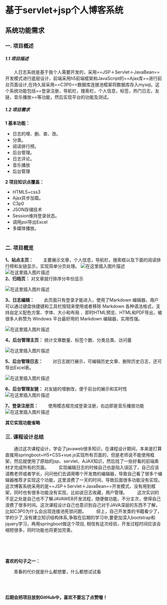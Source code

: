 # 基于servlet+jsp个人博客系统
## 系统功能需求
### 一.  项目概述
##### 1.1 项目描述
&nbsp;&nbsp;&nbsp;&nbsp;&nbsp;&nbsp;&nbsp;人日志系统是基于我个人需要开发的，采用==JSP＋Servlet＋JavaBean==开发模式进行底层设计，前端采用h5前端框架和JavaScript的==Ajax库==进行前台页面设计,在持久层采用==C3P0==数据库连接池框架将数据库存入mysql。这个系统功能包括==登录注册，导航栏，搜索栏，个人信息，标签，热门日志，友链，音乐播放==等功能，然后实现平台的功能及测试。
<br>
##### 1.2 项目需求
**1 基本功能：**

 - 日志的增、删、查、改。
 - 分类。
 - 阅读排行榜。
 - 后台管理。 
 - 日志评论。
 - 音乐播放
 - 后台管理


**2  项目知识点覆盖：**
 - HTML5+css3 
 - Ajax异步加载。 
 - C3p0 
 - JSON存储技术
 - 	Session维持登录状态。
 - 调用poi导出Excel 
 - 多媒体播放。
<br><br>
### 二.  项目概览
**1、站点主页：**
&nbsp;&nbsp;&nbsp;&nbsp;&nbsp;&nbsp;&nbsp;主要展示文章，个人信息，导航栏，搜索框以及下面的阅读排行榜和友链显示，实现简单分页处理。
 ![在这里插入图片描述](https://img-blog.csdnimg.cn/20191222154058999.png?x-oss-process=image/watermark,type_ZmFuZ3poZW5naGVpdGk,shadow_10,text_aHR0cHM6Ly9ibG9nLmNzZG4ubmV0L3FxXzQxMjE2NzQz,size_16,color_FFFFFF,t_70)
![在这里插入图片描述](https://img-blog.csdnimg.cn/20191222154544142.png?x-oss-process=image/watermark,type_ZmFuZ3poZW5naGVpdGk,shadow_10,text_aHR0cHM6Ly9ibG9nLmNzZG4ubmV0L3FxXzQxMjE2NzQz,size_16,color_FFFFFF,t_70)
<br>
**2、归档页：** 对文章就行排序分年份显示
 
![在这里插入图片描述](https://img-blog.csdnimg.cn/2019122215471624.png?x-oss-process=image/watermark,type_ZmFuZ3poZW5naGVpdGk,shadow_10,text_aHR0cHM6Ly9ibG9nLmNzZG4ubmV0L3FxXzQxMjE2NzQz,size_16,color_FFFFFF,t_70)


**3、日志编辑：** 
&nbsp;&nbsp;&nbsp;&nbsp;&nbsp;&nbsp;&nbsp;此页面只有登录才能进入，使用了Markdown 编辑器，用户可以通过键盘快捷键和工具栏按钮来使用或者移除 Markdown 各种语法格式，支持自定义配色方案、字体、大小和布局 、即时HTML预览、HTML和PDF导出，被很多人称赞为 Windows 平台最好用的 Markdown 编辑器，实用性强。
 
![在这里插入图片描述](https://img-blog.csdnimg.cn/20191222154744606.png?x-oss-process=image/watermark,type_ZmFuZ3poZW5naGVpdGk,shadow_10,text_aHR0cHM6Ly9ibG9nLmNzZG4ubmV0L3FxXzQxMjE2NzQz,size_16,color_FFFFFF,t_70)

**4、后台管理主页：**  统计文章数量、标签个数、分类总类、访问量
 
![在这里插入图片描述](https://img-blog.csdnimg.cn/20191222154901239.png?x-oss-process=image/watermark,type_ZmFuZ3poZW5naGVpdGk,shadow_10,text_aHR0cHM6Ly9ibG9nLmNzZG4ubmV0L3FxXzQxMjE2NzQz,size_16,color_FFFFFF,t_70)

**5、后台管理日志：** 
&nbsp;&nbsp;&nbsp;&nbsp;&nbsp;&nbsp;&nbsp;对日志就行展示，可编辑历史文章、删除历史日志，还可导出Excel表。

![在这里插入图片描述](https://img-blog.csdnimg.cn/20191222154947160.png?x-oss-process=image/watermark,type_ZmFuZ3poZW5naGVpdGk,shadow_10,text_aHR0cHM6Ly9ibG9nLmNzZG4ubmV0L3FxXzQxMjE2NzQz,size_16,color_FFFFFF,t_70)

**6、后台管理友链：** 对友链的增删改，便于前台的展示和实时性
![在这里插入图片描述](https://img-blog.csdnimg.cn/20191222155044458.png?x-oss-process=image/watermark,type_ZmFuZ3poZW5naGVpdGk,shadow_10,text_aHR0cHM6Ly9ibG9nLmNzZG4ubmV0L3FxXzQxMjE2NzQz,size_16,color_FFFFFF,t_70)

**7、登录注册页：**
&nbsp;&nbsp;&nbsp;&nbsp;&nbsp;&nbsp;&nbsp;使用模态框完成登录注册，右边即是音乐播放功能
![在这里插入图片描述](https://img-blog.csdnimg.cn/20191222155209862.png?x-oss-process=image/watermark,type_ZmFuZ3poZW5naGVpdGk,shadow_10,text_aHR0cHM6Ly9ibG9nLmNzZG4ubmV0L3FxXzQxMjE2NzQz,size_16,color_FFFFFF,t_70)

**其它实现功能省略**
<br>
### 三.  课程设计总结
&nbsp;&nbsp;&nbsp;&nbsp;&nbsp;&nbsp;&nbsp;通过这次课程设计，学会了javaweb很多知识，在课程设计期间，本来是打算直接用springboot+H5+CSS+vue.js实现所有页面的，但是老师说不能使用框架，然后就使用了原始的jsp、servlet、AJAX知识，然后找了一些好看的前端素材才完成所有的页面。
&nbsp;&nbsp;&nbsp;&nbsp;&nbsp;&nbsp;&nbsp;实现编辑日志的时候自己也是陷入误区了，自己应该请教老师或者学长，问问他们去调用哪个开发商的编辑器，导致自己看了很多个编辑器推荐才实现这个功能，这里浪费了一天的时间，导致后面很多功能没有实现。这次博客系统采用的是==JSP＋Servlet＋JavaBean==开发模式，没有用到框架，同时也有很多功能没有实现，比如说日志收藏，用户管理。
&nbsp;&nbsp;&nbsp;&nbsp;&nbsp;&nbsp;&nbsp;这次实训的不足之处是自己也不了解JAVAWEB开发流程，随便做功能，不分主次，使得自己浪费了很多时间。这次课程设计自己也意识到自己对于JAVA深层的东西不了解，比如C3P0为什么会出现连接池死锁问题。
&nbsp;&nbsp;&nbsp;&nbsp;&nbsp;&nbsp;&nbsp;综上，自己开发类的书籍看少了，学的少了,没有建立知识结构体系,争取在后期的学习中,要更加深入bootstrap和jquery学习，再用springboot做这个项目, 相信有这次经验，开发过程时间应该会缩短很多，同时功能也将更加完善。


<br>
<br>
<br>

**喜欢的句子之一：**

&nbsp;&nbsp;&nbsp;&nbsp;&nbsp;&nbsp;&nbsp;青春的代价就是什么都想要，什么都想试试看

<br>
<br>

**后期会把项目放到GitHub中，喜欢不要忘了点赞喔！**
